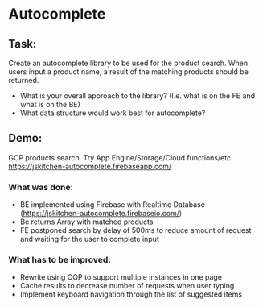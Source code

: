 # Autocomplete

## Task:
Create an autocomplete library to be used for the product search. When users input a product name, a result of the matching products should be returned.
- What is your overall approach to the library? (I.e. what is on the FE and what is on the BE)
- What data structure would work best for autocomplete?

## Demo:
GCP products search. Try App Engine/Storage/Cloud functions/etc.
https://jskitchen-autocomplete.firebaseapp.com/


### What was done:
- BE implemented using Firebase with Realtime Database (https://jskitchen-autocomplete.firebaseio.com/)
- Be returns Array with matched products
- FE postponed search by delay of 500ms to reduce amount of request and waiting for the user to complete input

### What has to be improved:
- Rewrite using OOP to support multiple instances in one page
- Cache results to decrease number of requests when user typing
- Implement keyboard navigation through the list of suggested items
